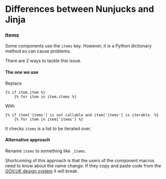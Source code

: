 # Differences between Nunjucks and Jinja

### Items

Some components use the `items` key. However, it is a Python dictionary method so can cause problems.

There are 2 ways to tackle this issue.

#### The one we use

Replace

    {% if item.item %}
        {% for item in item.items %}

With

    {% if item['items'] is not callable and item['items'] is iterable  %}
        {% for item in item['items'] %}

It checks `items` is a list to be iterated over.

#### Alternative approach

Rename `items` to something like `_items`.

Shortcoming of this approach is that the users of the component macros need to know about the name change. If they copy and paste code from the [GOV.UK design system](https://design-system.service.gov.uk/) it will break.
